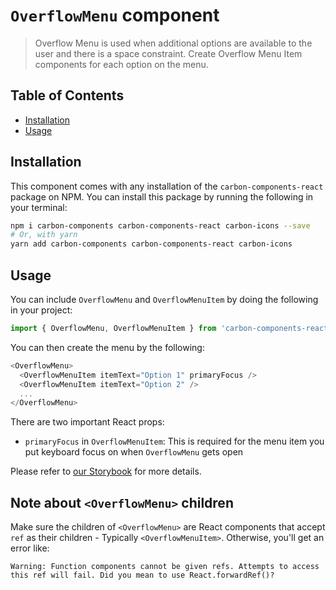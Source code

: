 # `OverflowMenu` component

> Overflow Menu is used when additional options are available to the user and
> there is a space constraint. Create Overflow Menu Item components for each
> option on the menu.

## Table of Contents

<!-- To run doctoc, just do `npx doctoc README.md` in this directory! -->

<!-- START doctoc generated TOC please keep comment here to allow auto update -->

<!-- DON'T EDIT THIS SECTION, INSTEAD RE-RUN doctoc TO UPDATE -->

- [Installation](#installation)
- [Usage](#usage)

<!-- END doctoc generated TOC please keep comment here to allow auto update -->

## Installation

This component comes with any installation of the `carbon-components-react`
package on NPM. You can install this package by running the following in your
terminal:

```bash
npm i carbon-components carbon-components-react carbon-icons --save
# Or, with yarn
yarn add carbon-components carbon-components-react carbon-icons
```

## Usage

You can include `OverflowMenu` and `OverflowMenuItem` by doing the following in
your project:

```js
import { OverflowMenu, OverflowMenuItem } from 'carbon-components-react';
```

You can then create the menu by the following:

```js
<OverflowMenu>
  <OverflowMenuItem itemText="Option 1" primaryFocus />
  <OverflowMenuItem itemText="Option 2" />
  ...
</OverflowMenu>
```

There are two important React props:

- `primaryFocus` in `OverflowMenuItem`: This is required for the menu item you
  put keyboard focus on when `OverflowMenu` gets open

Please refer to
[our Storybook](http://react.carbondesignsystem.com/?selectedKind=OverflowMenu&selectedStory=basic)
for more details.

## Note about `<OverflowMenu>` children

Make sure the children of `<OverflowMenu>` are React components that accept
`ref` as their children - Typically `<OverflowMenuItem>`. Otherwise, you'll get
an error like:

```
Warning: Function components cannot be given refs. Attempts to access this ref will fail. Did you mean to use React.forwardRef()?
```